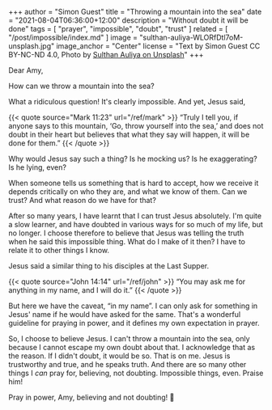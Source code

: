 +++
author = "Simon Guest"
title = "Throwing a mountain into the sea"
date = "2021-08-04T06:36:00+12:00"
description = "Without doubt it will be done"
tags = [ "prayer", "impossible", "doubt", "trust" ]
related = [ "/post/impossible/index.md" ]
image = "sulthan-auliya-WLORfDtl7oM-unsplash.jpg"
image_anchor = "Center"
license = "Text by Simon Guest CC BY-NC-ND 4.0, Photo by [Sulthan Auliya on Unsplash](https://unsplash.com/photos/WLORfDtl7oM)"
+++

Dear Amy,

How can we throw a mountain into the sea?

What a ridiculous question! It's clearly impossible. And yet, Jesus said,

{{< quote source="Mark 11:23" url="/ref/mark" >}}
“Truly I tell you, if anyone says to this mountain, ‘Go, throw yourself into the sea,’ and does not doubt in their heart but believes that what they say will happen, it will be done for them.”
{{< /quote >}}

Why would Jesus say such a thing? Is he mocking us? Is he exaggerating? Is he lying, even?

When someone tells us something that is hard to accept, how we receive it depends critically on who they are, and what we know of them. Can we trust? And what reason do we have for that?

After so many years, I have learnt that I can trust Jesus absolutely. I'm quite a slow learner, and have doubted in various ways for so much of my life, but no longer. I choose therefore to believe that Jesus was telling the truth when he said this impossible thing. What do I make of it then? I have to relate it to other things I know.

Jesus said a similar thing to his disciples at the Last Supper.

{{< quote source="John 14:14" url="/ref/john" >}}
“You may ask me for anything in my name, and I will do it.”
{{< /quote >}}

But here we have the caveat, “in my name”. I can only ask for something in Jesus' name if he would have asked for the same. That's a wonderful guideline for praying in power, and it defines my own expectation in prayer.

So, I choose to believe Jesus. I can't throw a mountain into the sea, only because I cannot escape my own doubt about that. I acknowledge that as the reason. If I didn't doubt, it would be so. That is on me. Jesus is trustworthy and true, and he speaks truth. And there are so many other things I *can* pray for, believing, not doubting. Impossible things, even. Praise him!

Pray in power, Amy, believing and not doubting! 🙏
